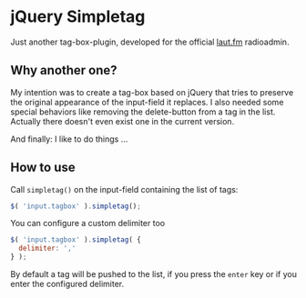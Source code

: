 # jQuery Simpletag
Just another tag-box-plugin, developed for the official [laut.fm](http://laut.fm) radioadmin.

## Why another one?
My intention was to create a tag-box based on jQuery that tries to preserve the original appearance of the input-field it replaces. I also needed some special behaviors like removing the delete-button from a tag in the list. Actually there doesn't even exist one in the current version.

And finally: I like to do things ...

## How to use
Call `simpletag()` on the input-field containing the list of tags:
```javascript
$( 'input.tagbox' ).simpletag();
```

You can configure a custom delimiter too
```javascript
$( 'input.tagbox' ).simpletag( {
  delimiter: ','
} );
```

By default a tag will be pushed to the list, if you press the `enter` key or if you enter the configured delimiter.
